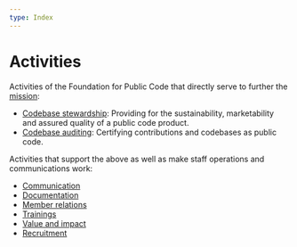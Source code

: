```yaml
---
type: Index
---
```


# Activities

Activities of the Foundation for Public Code that directly serve to further the [mission](../organization/mission.md):

* [Codebase stewardship](codebase-stewardship/index.md): Providing for the sustainability, marketability and assured quality of a public code product.
* [Codebase auditing](codebase-auditing/index.md): Certifying contributions and codebases as public code.

Activities that support the above as well as make staff operations and communications work:

* [Communication](communication/index.md)
* [Documentation](documentation/index.md)
* [Member relations](member-relations/index.md)
* [Trainings](trainings/index.md)
* [Value and impact](value-and-impact/index.md)
* [Recruitment](recruitment/index.md)
